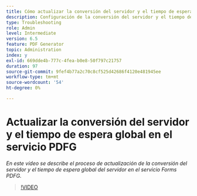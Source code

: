 ```yaml
---
title: Cómo actualizar la conversión del servidor y el tiempo de espera global del servidor en el servicio PDFG
description: Configuración de la conversión del servidor y el tiempo de espera global del servidor para el PDF Generator
type: Troubleshooting
role: Admin
level: Intermediate
version: 6.5
feature: PDF Generator
topic: Administration
index: y
exl-id: 669dde4b-777c-4fea-b0e8-50f797c21757
duration: 97
source-git-commit: 9fef4b77a2c70c8cf525d42686f4120e481945ee
workflow-type: tm+mt
source-wordcount: '54'
ht-degree: 0%

---
```


# Actualizar la conversión del servidor y el tiempo de espera global en el servicio PDFG

*En este vídeo se describe el proceso de actualización de la conversión del servidor y el tiempo de espera global del servidor en el servicio Forms PDFG.*

>[!VIDEO](https://video.tv.adobe.com/v/335514?quality=12&learn=on)
